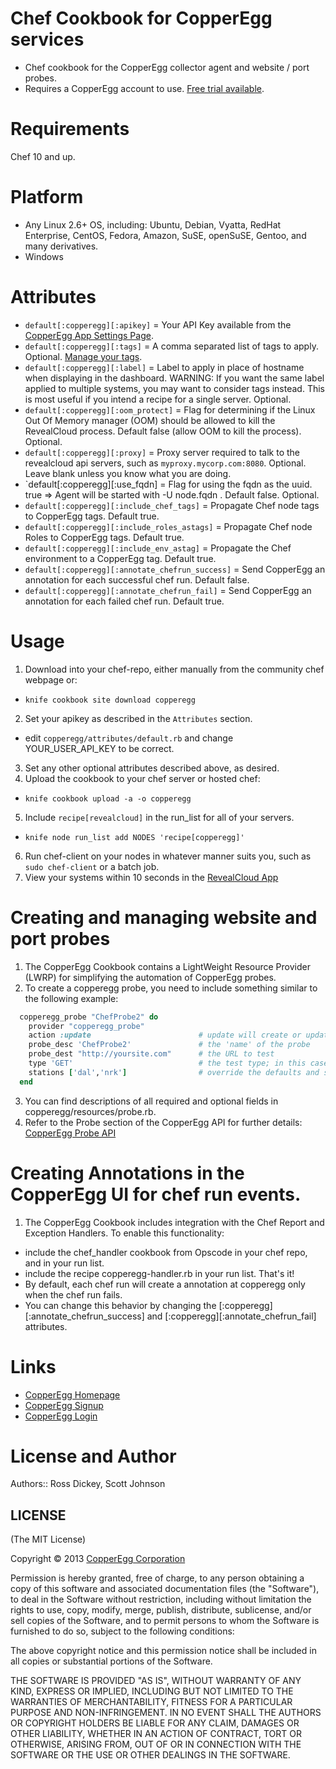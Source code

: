 Chef Cookbook for CopperEgg services
===========
* Chef cookbook for the CopperEgg collector agent and website / port probes.
* Requires a CopperEgg account to use.  [Free trial available](https://app.copperegg.com/signup).

Requirements
============
Chef 10 and up.

Platform
========
* Any Linux 2.6+ OS, including: Ubuntu, Debian, Vyatta, RedHat Enterprise, CentOS, Fedora, Amazon, SuSE, openSuSE, Gentoo, and many derivatives.
* Windows 

Attributes
==========
* `default[:copperegg][:apikey]` = Your API Key available from the [CopperEgg App Settings Page](https://app.copperegg.com/#settings/site).
* `default[:copperegg][:tags]` = A comma separated list of tags to apply.  Optional.  [Manage your tags](https://app.copperegg.com/#revealcloud/tags).
* `default[:copperegg][:label]` = Label to apply in place of hostname when displaying in the dashboard.  WARNING: If you want the same label applied to multiple systems, you may want to consider tags instead.  This is most useful if you intend a recipe for a single server.  Optional.
* `default[:copperegg][:oom_protect]` = Flag for determining if the Linux Out Of Memory manager (OOM) should be allowed to kill the RevealCloud process. Default false (allow OOM to kill the process). Optional.
* `default[:copperegg][:proxy]` = Proxy server required to talk to the revealcloud api servers, such as `myproxy.mycorp.com:8080`.  Optional.  Leave blank unless you know what you are doing.
* `default[:copperegg][:use_fqdn] = Flag for using the fqdn as the uuid. true  => Agent will be started with -U node.fqdn . Default false. Optional.
* `default[:copperegg][:include_chef_tags]` = Propagate Chef node tags to CopperEgg tags. Default true.
* `default[:copperegg][:include_roles_astags]` = Propagate Chef node Roles to CopperEgg tags. Default true.
* `default[:copperegg][:include_env_astag]` = Propagate the Chef environment to a CopperEgg tag. Default true.
* `default[:copperegg][:annotate_chefrun_success]` = Send CopperEgg an annotation for each successful chef run. Default false.
* `default[:copperegg][:annotate_chefrun_fail]` = Send CopperEgg an annotation for each failed chef run. Default true.


Usage
=====
1. Download into your chef-repo, either manually from the community chef webpage or:
* `knife cookbook site download copperegg`
2. Set your apikey as described in the `Attributes` section.
* edit `copperegg/attributes/default.rb` and change YOUR_USER_API_KEY to be correct.
3. Set any other optional attributes described above, as desired.
4. Upload the cookbook to your chef server or hosted chef:
* `knife cookbook upload -a -o copperegg`
5. Include `recipe[revealcloud]` in the run_list for all of your servers.
* `knife node run_list add NODES 'recipe[copperegg]'`
6. Run chef-client on your nodes in whatever manner suits you, such as `sudo chef-client` or a batch job.
7. View your systems within 10 seconds in the [RevealCloud App](https://app.copperegg.com/#revealcloud/overview)


Creating and managing website and port probes
=====
1. The CopperEgg Cookbook contains a LightWeight Resource Provider (LWRP) for simplifying the automation of CopperEgg probes.
2. To create a copperegg probe, you need to include something similar to the following example:
```ruby
  copperegg_probe "ChefProbe2" do
    provider "copperegg_probe"
    action :update                        # update will create or update
    probe_desc 'ChefProbe2'               # the 'name' of the probe
    probe_dest "http://yoursite.com"      # the URL to test
    type 'GET'                            # the test type; in this case, an HTTP GET request
    stations ['dal','nrk']                # override the defaults and specify testing from Dallas and Fremont
  end 
```
3. You can find descriptions of all required and optional fields in copperegg/resources/probe.rb.
4. Refer to the Probe section of the CopperEgg API for further details:  [CopperEgg Probe API](http://dev.copperegg.com/revealuptime/probes.html)

Creating Annotations in the CopperEgg UI for chef run events.
=====
1. The CopperEgg Cookbook includes integration with the Chef Report and Exception Handlers. To enable this functionality:
* include the chef_handler cookbook from Opscode in your chef repo, and in your run list.
* include the recipe copperegg-handler.rb in your run list. That's it!
* By default, each chef run will create a annotation at copperegg only when the chef run fails. 
* You can change this behavior by changing the [:copperegg][:annotate_chefrun_success] and [:copperegg][:annotate_chefrun_fail] attributes.


Links
=====
* [CopperEgg Homepage](http://www.copperegg.com)
* [CopperEgg Signup](https://app.copperegg.com/signup)
* [CopperEgg Login](https://app.copperegg.com/login)

License and Author
==================
Authors:: Ross Dickey, Scott Johnson

##  LICENSE

(The MIT License)

Copyright © 2013 [CopperEgg Corporation](http://copperegg.com)

Permission is hereby granted, free of charge, to any person obtaining a
copy of this software and associated documentation files (the "Software"),
to deal in the Software without restriction, including without
limitation the rights to use, copy, modify, merge, publish, distribute,
sublicense, and/or sell copies of the Software, and to permit persons
to whom the Software is furnished to do so, subject to the following conditions:

The above copyright notice and this permission notice shall be included
in all copies or substantial portions of the Software.

THE SOFTWARE IS PROVIDED "AS IS", WITHOUT WARRANTY OF ANY KIND, EXPRESS
OR IMPLIED, INCLUDING BUT NOT LIMITED TO THE WARRANTIES OF MERCHANTABILITY,
FITNESS FOR A PARTICULAR PURPOSE AND NON-INFRINGEMENT. IN NO EVENT SHALL
THE AUTHORS OR COPYRIGHT HOLDERS BE LIABLE FOR ANY CLAIM, DAMAGES OR
OTHER LIABILITY, WHETHER IN AN ACTION OF CONTRACT, TORT OR OTHERWISE,
ARISING FROM, OUT OF OR IN CONNECTION WITH THE SOFTWARE OR THE USE OR
OTHER DEALINGS IN THE SOFTWARE.
